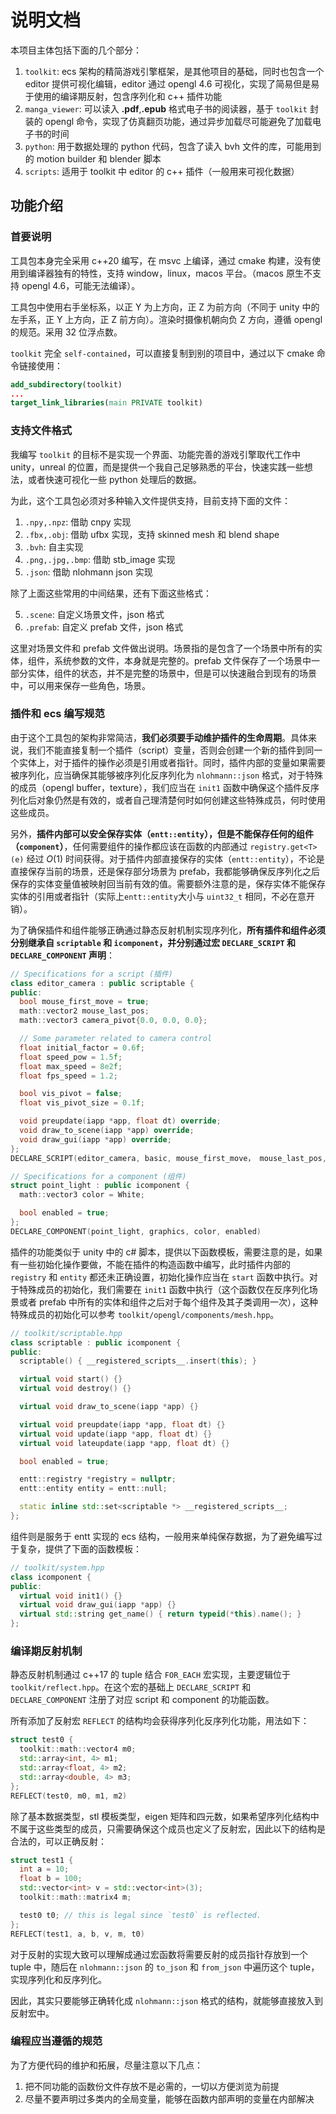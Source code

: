 # 说明文档

本项目主体包括下面的几个部分：

1. `toolkit`: ecs 架构的精简游戏引擎框架，是其他项目的基础，同时也包含一个 editor 提供可视化编辑，editor 通过 opengl 4.6 可视化，实现了简易但是易于使用的编译期反射，包含序列化和 c++ 插件功能
2. `manga_viewer`: 可以读入 **.pdf**,**.epub** 格式电子书的阅读器，基于 `toolkit` 封装的 opengl 命令，实现了仿真翻页功能，通过异步加载尽可能避免了加载电子书的时间
3. `python`: 用于数据处理的 python 代码，包含了读入 bvh 文件的库，可能用到的 motion builder 和 blender 脚本
5. `scripts`: 适用于 toolkit 中 editor 的 c++ 插件（一般用来可视化数据）

## 功能介绍

### 首要说明

工具包本身完全采用 c++20 编写，在 msvc 上编译，通过 cmake 构建，没有使用到编译器独有的特性，支持 window，linux，macos 平台。（macos 原生不支持 opengl 4.6，可能无法编译）。

工具包中使用右手坐标系，以正 Y 为上方向，正 Z 为前方向（不同于 unity 中的左手系，正 Y 上方向，正 Z 前方向）。渲染时摄像机朝向负 Z 方向，遵循 opengl 的规范。采用 32 位浮点数。

`toolkit` 完全 `self-contained`，可以直接复制到别的项目中，通过以下 cmake 命令链接使用：

```cmake
add_subdirectory(toolkit)
...
target_link_libraries(main PRIVATE toolkit)
```

### 支持文件格式

我编写 `toolkit` 的目标不是实现一个界面、功能完善的游戏引擎取代工作中 unity，unreal 的位置，而是提供一个我自己足够熟悉的平台，快速实践一些想法，或者快速可视化一些 python 处理后的数据。

为此，这个工具包必须对多种输入文件提供支持，目前支持下面的文件：

1. `.npy,.npz`: 借助 cnpy 实现
2. `.fbx,.obj`: 借助 ufbx 实现，支持 skinned mesh 和 blend shape
3. `.bvh`: 自主实现
4. `.png,.jpg,.bmp`: 借助 stb_image 实现
5. `.json`: 借助 nlohmann json 实现

除了上面这些常用的中间结果，还有下面这些格式：

5. `.scene`: 自定义场景文件，json 格式
6. `.prefab`: 自定义 prefab 文件，json 格式

这里对场景文件和 prefab 文件做出说明。场景指的是包含了一个场景中所有的实体，组件，系统参数的文件，本身就是完整的。prefab 文件保存了一个场景中一部分实体，组件的状态，并不是完整的场景中，但是可以快速融合到现有的场景中，可以用来保存一些角色，场景。

### 插件和 ecs 编写规范

由于这个工具包的架构非常简洁，**我们必须要手动维护插件的生命周期**。具体来说，我们不能直接复制一个插件（script）变量，否则会创建一个新的插件到同一个实体上，对于插件的操作必须是引用或者指针。同时，插件内部的变量如果需要被序列化，应当确保其能够被序列化反序列化为 `nlohmann::json` 格式，对于特殊的成员（opengl buffer，texture），我们应当在 `init1` 函数中确保这个插件反序列化后对象仍然是有效的，或者自己理清楚何时如何创建这些特殊成员，何时使用这些成员。

另外，**插件内部可以安全保存实体（`entt::entity`），但是不能保存任何的组件（`component`）**，任何需要组件的操作都应该在函数的内部通过 `registry.get<T>(e)` 经过 $O(1)$ 时间获得。对于插件内部直接保存的实体（`entt::entity`），不论是直接保存当前的场景，还是保存部分场景为 prefab，我都能够确保反序列化之后保存的实体变量值被映射回当前有效的值。需要额外注意的是，保存实体不能保存实体的引用或者指针（实际上`entt::entity`大小与 `uint32_t` 相同，不必在意开销）。

为了确保插件和组件能够正确通过静态反射机制实现序列化，**所有插件和组件必须分别继承自 `scriptable` 和 `icomponent`，并分别通过宏 `DECLARE_SCRIPT` 和 `DECLARE_COMPONENT` 声明**：

```cpp
// Specifications for a script (插件)
class editor_camera : public scriptable {
public:
  bool mouse_first_move = true;
  math::vector2 mouse_last_pos;
  math::vector3 camera_pivot{0.0, 0.0, 0.0};

  // Some parameter related to camera control
  float initial_factor = 0.6f;
  float speed_pow = 1.5f;
  float max_speed = 8e2f;
  float fps_speed = 1.2;

  bool vis_pivot = false;
  float vis_pivot_size = 0.1f;

  void preupdate(iapp *app, float dt) override;
  void draw_to_scene(iapp *app) override;
  void draw_gui(iapp *app) override;
};
DECLARE_SCRIPT(editor_camera, basic, mouse_first_move， mouse_last_pos,camera_pivot, initial_factor, speed_pow, max_speed, fps_speed, vis_pivot, vis_pivot_size)

// Specifications for a component (组件)
struct point_light : public icomponent {
  math::vector3 color = White;

  bool enabled = true;
};
DECLARE_COMPONENT(point_light, graphics, color, enabled)
```

插件的功能类似于 unity 中的 c# 脚本，提供以下函数模板，需要注意的是，如果有一些初始化操作要做，不能在插件的构造函数中编写，此时插件内部的 `registry` 和 `entity` 都还未正确设置，初始化操作应当在 `start` 函数中执行。对于特殊成员的初始化，我们需要在 `init1` 函数中执行（这个函数仅在反序列化场景或者 prefab 中所有的实体和组件之后对于每个组件及其子类调用一次），这种特殊成员的初始化可以参考 `toolkit/opengl/components/mesh.hpp`。

```cpp
// toolkit/scriptable.hpp
class scriptable : public icomponent {
public:
  scriptable() { __registered_scripts__.insert(this); }

  virtual void start() {}
  virtual void destroy() {}

  virtual void draw_to_scene(iapp *app) {}

  virtual void preupdate(iapp *app, float dt) {}
  virtual void update(iapp *app, float dt) {}
  virtual void lateupdate(iapp *app, float dt) {}

  bool enabled = true;

  entt::registry *registry = nullptr;
  entt::entity entity = entt::null;

  static inline std::set<scriptable *> __registered_scripts__;
};
```

组件则是服务于 entt 实现的 ecs 结构，一般用来单纯保存数据，为了避免编写过于复杂，提供了下面的函数模板：

```cpp
// toolkit/system.hpp
class icomponent {
public:
  virtual void init1() {}
  virtual void draw_gui(iapp *app) {}
  virtual std::string get_name() { return typeid(*this).name(); }
};
```

### 编译期反射机制

静态反射机制通过 c++17 的 tuple 结合 `FOR_EACH` 宏实现，主要逻辑位于 `toolkit/reflect.hpp`。在这个宏的基础上 `DECLARE_SCRIPT` 和 `DECLARE_COMPONENT` 注册了对应 script 和 component 的功能函数。

所有添加了反射宏 `REFLECT` 的结构均会获得序列化反序列化功能，用法如下：

```cpp
struct test0 {
  toolkit::math::vector4 m0;
  std::array<int, 4> m1;
  std::array<float, 4> m2;
  std::array<double, 4> m3;
};
REFLECT(test0, m0, m1, m2)
```

除了基本数据类型，stl 模板类型，eigen 矩阵和四元数，如果希望序列化结构中不属于这些类型的成员，只需要确保这个成员也定义了反射宏，因此以下的结构是合法的，可以正确反射：

```cpp
struct test1 {
  int a = 10;
  float b = 100;
  std::vector<int> v = std::vector<int>(3);
  toolkit::math::matrix4 m;

  test0 t0; // this is legal since `test0` is reflected.
};
REFLECT(test1, a, b, v, m, t0)
```

对于反射的实现大致可以理解成通过宏函数将需要反射的成员指针存放到一个 tuple 中，随后在 `nlohmann::json` 的 `to_json` 和 `from_json` 中遍历这个 tuple，实现序列化和反序列化。

因此，其实只要能够正确转化成 `nlohmann::json` 格式的结构，就能够直接放入到反射宏中。

### 编程应当遵循的规范

为了方便代码的维护和拓展，尽量注意以下几点：
1. 把不同功能的函数份文件存放不是必需的，一切以方便浏览为前提
2. 尽量不要声明过多类内的全局变量，能够在函数内部声明的变量在内部解决
